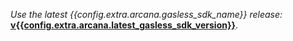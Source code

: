 *Use the latest {{config.extra.arcana.gasless_sdk_name}} release:* [**v{{config.extra.arcana.latest_gasless_sdk_version}}**](https://www.npmjs.com/package/@arcana/scw).
